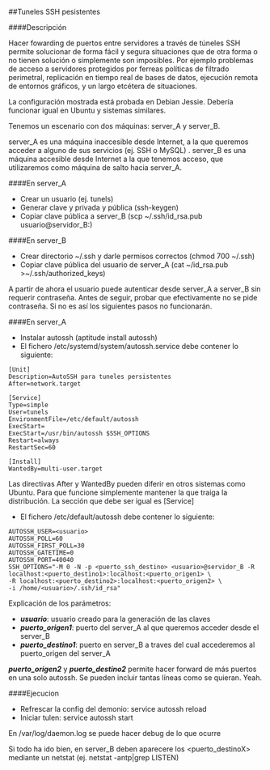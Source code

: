 ##Tuneles SSH pesistentes

####Descripción

Hacer fowarding de puertos entre servidores a través de túneles SSH permite solucionar de forma fácil y segura situaciones que de otra forma o no tienen solución o simplemente son imposibles. Por ejemplo problemas de acceso a servidores protegidos por ferreas políticas de filtrado perimetral, replicación en tiempo real de bases de datos, ejecución remota de entornos gráficos, y un largo etcétera de situaciones.

La configuración mostrada está probada en Debian Jessie. Debería funcionar igual en Ubuntu y sistemas similares.

Tenemos un escenario con dos máquinas: server_A y server_B.

server_A es una máquina inaccesible desde Internet, a la que queremos acceder a alguno de sus servicios (ej. SSH o MySQL)
.
server_B es una máquina accesible desde Internet a la que tenemos acceso, que utilizaremos como máquina de salto hacia server_A.

####En server_A
- Crear un usuario (ej. tunels)
- Generar clave y privada y pública (ssh-keygen)
- Copiar clave pública a server_B (scp ~/.ssh/id_rsa.pub usuario@servidor_B:)

####En server_B
- Crear directorio ~/.ssh y darle permisos correctos (chmod 700 ~/.ssh)
- Copiar clave pública del usuario de server_A (cat ~/id_rsa.pub >~/.ssh/authorized_keys)

A partir de ahora el usuario puede autenticar desde server_A a server_B sin requerir contraseña.
Antes de seguir, probar que efectivamente no se pide contraseña. Si no es así los siguientes pasos no funcionarán.

####En server_A
- Instalar autossh (aptitude install autossh)
- El fichero /etc/systemd/system/autossh.service debe contener lo siguiente:

```
[Unit]
Description=AutoSSH para tuneles persistentes
After=network.target

[Service]
Type=simple
User=tunels
EnvironmentFile=/etc/default/autossh
ExecStart=
ExecStart=/usr/bin/autossh $SSH_OPTIONS
Restart=always
RestartSec=60

[Install]
WantedBy=multi-user.target
```
Las directivas After y WantedBy pueden diferir en otros sistemas como Ubuntu. Para que funcione simplemente mantener la que traiga la distribución. La sección que debe ser igual es [Service]

- El fichero /etc/default/autossh debe contener lo siguiente:
```
AUTOSSH_USER=<usuario>
AUTOSSH_POLL=60
AUTOSSH_FIRST_POLL=30
AUTOSSH_GATETIME=0
AUTOSSH_PORT=40040
SSH_OPTIONS="-M 0 -N -p <puerto_ssh_destino> <usuario>@servidor_B -R localhost:<puerto_destino1>:localhost:<puerto_origen1> \
-R localhost:<puerto_destino2>:localhost:<puerto_origen2> \
-i /home/<usuario>/.ssh/id_rsa"
```

Explicación de los parámetros:
- _**usuario**_: usuario creado para la generación de las claves
- _**puerto_origen1**_: puerto del server_A al que queremos acceder desde el server_B
- _**puerto_destino1**_: puerto en server_B a traves del cual accederemos al puerto_origen del server_A

_**puerto_origen2**_ y _**puerto_destino2**_ permite hacer forward de más puertos en una solo autossh. Se pueden incluir tantas líneas como se quieran. Yeah.

####Ejecucion
- Refrescar la config del demonio: service autossh reload
- Iniciar tulen: service autossh start

En /var/log/daemon.log se puede hacer debug de lo que ocurre

Si todo ha ido bien, en server_B deben aparecere los <puerto_destinoX> mediante un netstat (ej. netstat -antp|grep LISTEN)

